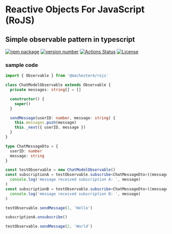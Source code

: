 # Reactive Objects For JavaScript (RoJS)

## Simple observable pattern in typescript

[![npm package](https://img.shields.io/badge/npm%20i-example--typescript--package-brightgreen)](https://www.npmjs.com/package/@reactive/rojs) [![version number](https://img.shields.io/npm/v/@reactive/rojs?color=green&label=version)](https://github.com/machester4/RoJS/releases) [![Actions Status](https://github.com/machester4/RoJS/workflows/Test/badge.svg)](https://github.com/machester4/RoJS/actions) [![License](https://img.shields.io/github/license/machester4/RoJS)](https://github.com/machester4/RoJS/blob/main/LICENSE)

### sample code

```typescript
import { Observable } from '@machester4/rojs'

class ChatModelObservable extends Observable {
  private messages: string[] = []

  constructor() {
    super()
  }

  sendMessage(userID: number, message: string) {
    this.messages.push(message)
    this._next({ userID, message })
  }
}

type ChatMessageDto = {
  userID: number
  message: string
}

const testObservable = new ChatModelObservable()
const subscriptionA = testObservable.subscribe<ChatMessageDto>((message) =>
  console.log('message received subscription A: ', message)
)
const subscriptionB = testObservable.subscribe<ChatMessageDto>((message) =>
  console.log('message received subscription B: ', message)
)

testObservable.sendMessage(1, 'Hello')

subscriptionA.unsubscribe()

testObservable.sendMessage(2, 'World')
```
